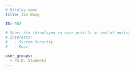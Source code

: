 ```yaml
---
# Display name
title: Jie Wang

ID: 002

# Short bio (displayed in user profile at end of posts)
# interests:
#   - System Security
#   - Fuzz

user_groups:
  - Ph.D. Students
---
```

